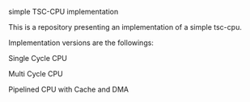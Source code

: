 simple TSC-CPU implementation

This is a repository presenting an implementation of a simple tsc-cpu. 

Implementation versions are the followings:

Single Cycle CPU

Multi Cycle CPU

Pipelined CPU with Cache and DMA